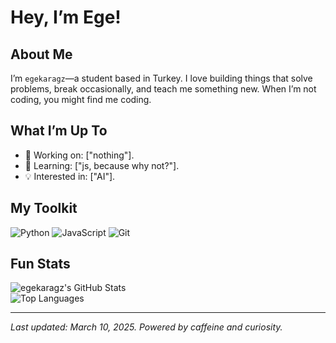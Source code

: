 # Hey, I’m Ege!   

## About Me

I’m `egekaragz`—a student based in Turkey. I love building things that solve problems, break occasionally, and teach me something new. When I’m not coding, you might find me coding.

## What I’m Up To

- 🔨 Working on: ["nothing"].
- 🌱 Learning: ["js, because why not?"].  
- 💡 Interested in: ["AI"].

## My Toolkit

![Python](https://img.shields.io/badge/-Python-3776AB?style=flat&logo=python&logoColor=white)
![JavaScript](https://img.shields.io/badge/-JavaScript-F7DF1E?style=flat&logo=javascript&logoColor=black)
![Git](https://img.shields.io/badge/-Git-F05032?style=flat&logo=git&logoColor=white)  


## Fun Stats

![egekaragz's GitHub Stats](https://github-readme-stats.vercel.app/api?username=egekaragz&show_icons=true&theme=radical)  
![Top Languages](https://github-readme-stats.vercel.app/api/top-langs/?username=egekaragz&layout=compact&theme=radical)

---
*Last updated: March 10, 2025. Powered by caffeine and curiosity.*
